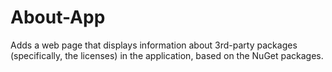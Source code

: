About-App
=========

Adds a web page that displays information about 3rd-party packages (specifically, the licenses) in the application, based on the NuGet packages.
